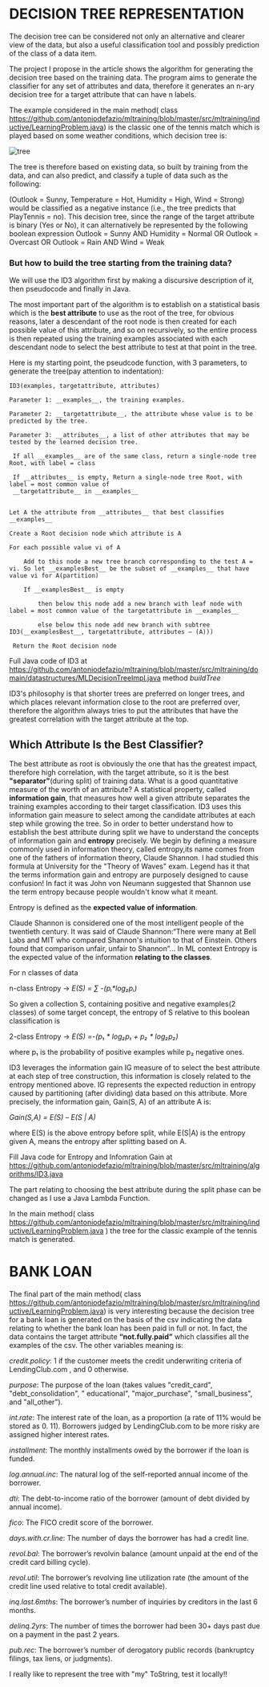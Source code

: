 # DECISION TREE REPRESENTATION

The decision tree can be considered not only an alternative and clearer view of the data, but also a useful classification tool and possibly prediction of the class of a data item.

The project I propose in the article shows the algorithm for generating the decision tree based on the training data.
The program aims to generate the classifier for any set of attributes and data, therefore it generates an n-ary decision tree for a target attribute that can have n labels.

The example considered in the main method( class https://github.com/antoniodefazio/mltraining/blob/master/src/mltraining/inductive/LearningProblem.java) is the classic one of the tennis match which is played based on some weather conditions, which decision tree is: 

![tree](https://github.com/antoniodefazio/mltraining/assets/61966052/947cfefa-04eb-46d6-b4b4-c5f743c6c98b)

The tree is therefore based on existing data, so built by training from the data, and can also predict, and classify a tuple of data such as the following:

(Outlook = Sunny, Temperature = Hot, Humidity = High, Wind = Strong)
 would be classified as a negative instance (i.e., the tree predicts that PlayTennis = no).
This decision tree, since the range of the target attribute is binary (Yes or No), it can alternatively be represented by the following boolean expression
Outlook = Sunny AND Humidity = Normal
OR Outlook = Overcast
OR Outlook = Rain  AND Wind = Weak

### But how to build the tree starting from the training data?

We will use the ID3 algorithm first by making a discursive description of it, then pseudocode and finally in Java.
 
The most important part of the algorithm is to establish on a statistical basis which is the __best attribute__ to use as the root of the tree, for obvious reasons, later a descendant of the root node is then created for each possible value of this attribute, and so on recursively, so the entire process is then repeated using the training examples associated with each descendant node to select the best attribute to test at that point in the tree.

Here is my starting point, the pseudcode function, with 3 parameters, to generate the tree(pay attention to indentation):

    ID3(examples, targetattribute, attributes)
    
    Parameter 1: __examples__, the training examples.
    
    Parameter 2: __targetattribute__, the attribute whose value is to be predicted by the tree.
    
    Parameter 3: __attributes__, a list of other attributes that may be tested by the learned decision tree. 

     If all __examples__ are of the same class, return a single-node tree Root, with label = class

     If __attributes__ is empty, Return a single-node tree Root, with label = most common value of
     __targetattribute__ in __examples__


    Let A the attribute from __attributes__ that best classifies __examples__

    Create a Root decision node which attribute is A

    For each possible value vi of A

        Add to this node a new tree branch corresponding to the test A = vi. So let __examplesBest__ be the subset of __examples__ that have value vi for A(partition)

        If __examplesBest__ is empty

            then below this node add a new branch with leaf node with label = most common value of the targetattribute in __examples__

            else below this node add new branch with subtree ID3(__examplesBest__, targetattribute, attributes – (A)))
            
     Return the Root decision node

Full Java code of ID3 at https://github.com/antoniodefazio/mltraining/blob/master/src/mltraining/domain/datastructures/MLDecisionTreeImpl.java method _buildTree_

ID3's philosophy is that shorter trees are preferred on longer trees, and which places relevant information close to the root are preferred over, therefore the algorithm always tries to put the attributes that have the greatest correlation with the target attribute at the top.

## Which Attribute Is the Best Classifier?

The best attribute as root is obviously the one that has the greatest impact, therefore high correlation, with the target attribute, so it is the best __"separator"__(during split) of training data. What is a good quantitative measure of the worth of an attribute? A statistical property, called __information gain__, that measures how well a given attribute separates the training examples according to their target classification. ID3 uses this information gain measure to select among the candidate attributes at each step while growing the tree.
So in order to better understand how to establish the best attribute during split we have to understand the concepts of information gain and __entropy__ precisely. 
We begin by defining a measure commonly used in information theory, called entropy,its name comes from one of the fathers of information theory, Claude Shannon. I had studied this formula at University for the "Theory of Waves" exam. Legend has it that the terms information gain and entropy are purposely designed to cause confusion! In fact it was John von Neumann suggested that Shannon use the term entropy because people wouldn't know what it meant.

Entropy is defined as the __expected value of information__.

Claude Shannon is considered one of the most intelligent people of the twentieth century.
It was said of Claude Shannon:“There were many at Bell Labs and MIT who compared Shannon's intuition to that of Einstein. Others found that comparison unfair, unfair to Shannon”... 
In ML context Entropy is the expected value of the information __relating to the classes__. 

For n classes of data 

n-class Entropy -> _E(S) = ∑ -(pᵢ*log₂pᵢ)_ 

So given a collection S, containing positive and negative examples(2 classes) of some target concept, the entropy of S relative to this boolean classification is

2-class Entropy -> _E(S) =-(p₁ * log₂p₁ + p₂ * log₂p₂)_ 

where  p₁ is the probability of  positive examples while p₂ negative ones.

ID3 leverages the information gain IG measure of to select the best attribute at each step of tree construction, this information is closely related to the entropy mentioned above. IG represents the expected reduction in entropy caused by partitioning (after dividing) data based on
this attribute. More precisely, the information gain, Gain(S, A) of an attribute A is:


_Gain(S,A) = E(S) – E(S | A)_

where E(S) is the above entropy before split, while E(S|A) is the entropy given A, means the entropy after splitting based on A.

Fill Java code for Entropy and Infomration Gain at https://github.com/antoniodefazio/mltraining/blob/master/src/mltraining/algorithms/ID3.java

The part relating to choosing the best attribute during the split phase can be changed as I use a Java Lambda Function.

In the main method( class https://github.com/antoniodefazio/mltraining/blob/master/src/mltraining/inductive/LearningProblem.java ) the tree for the classic example of the tennis match is generated.

# BANK LOAN

The final part of the main method( class https://github.com/antoniodefazio/mltraining/blob/master/src/mltraining/inductive/LearningProblem.java)  is very interesting because the decision tree for a bank loan is generated on the basis of the csv indicating the data relating to whether the bank loan has been paid in full or not. In fact, the data contains the target attribute __“not.fully.paid”__ which classifies all the examples of the csv. The other variables meaning is:

_credit.policy_: 1 if the customer meets the credit underwriting criteria of LendingClub.com , and 0 otherwise.

_purpose_: The purpose of the loan (takes values "credit_card", "debt_consolidation", " educational", "major_purchase", "small_business", and "all_other").

_int.rate_: The interest rate of the loan, as a proportion (a rate of 11% would be stored as 0. 11). Borrowers judged by LendingClub.com to be more risky are assigned higher interest rates.

_installment_: The monthly installments owed by the borrower if the loan is funded.

_log.annual.inc_: The natural log of the self-reported annual income of the borrower.

_dti_: The debt-to-income ratio of the borrower (amount of debt divided by annual income).

_fico_: The FICO credit score of the borrower.

_days.with.cr.line_: The number of days the borrower has had a credit line.

_revol.bal_: The borrower’s revolvin balance (amount unpaid at the end of the credit card billing cycle).

_revol.util_: The borrower’s revolving line utilization rate (the amount of the credit line used relative to total credit available).

_inq.last.6mths_: The borrower’s number of inquiries by creditors in the last 6 months.

_delinq.2yrs_: The number of times the borrower had been 30+ days past due on a payment in the past 2 years.

_pub.rec_: The borrower’s number of derogatory public records (bankruptcy filings, tax liens, or judgments).

I really like to represent the tree with "my" ToString, test it locally!!
